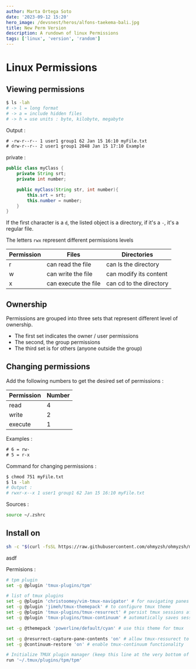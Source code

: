 ```yaml
---
author: Marta Ortega Soto
date: '2023-09-12 15:20'
hero_image: /devsnest/heros/alfons-taekema-bali.jpg
title: New Perm Version
description: A rundown of linux Permissions
tags: ['linux', 'version', 'random']
---
```

# Linux Permissions
## Viewing permissions
```bash
$ ls -lah
# -> l = long format
# -> a = include hidden files
# -> h = use units : byte, kilobyte, megabyte
```
Output : 
```txt
# -rw-r--r-- 1 user1 group1 62 Jan 15 16:10 myFile.txt
# drw-r--r-- 2 user1 group1 2048 Jan 15 17:10 Example
```

private :
```java
public class myClass {
    private String srt;
    private int number;

    public myClass(String str, int number){
        this.srt = srt;
        this.number = number;
    }
}
```

If the first character is a `d`,  the listed object is a directory, if it's a `-`, it's a regular file.

The letters `rwx` represent different permissions levels

| Permission | Files                | Directories            |
|----------| -------------------- | ---------------------- |
|     r      | can read the file    | can ls the directory   |
|     w      | can write the file   | can modify its content |
|     x      | can execute the file | can cd to the directory|

## Ownership
Permissions are grouped  into three sets that represent different level of ownership.
* The first set indicates the owner / user permissions
* The second, the group permissions
* The third set is for others  (anyone outside the group)

## Changing permissions
Add the following numbers to get the desired set of permissions : 

| Permission | Number |
|----------|------|
| read       | 4      |
| write      | 2      |
| execute    | 1      |

Examples :
```txt
# 6 = rw-
# 5 = r-x
```

Command for changing permissions :
```bash
$ chmod 751 myFile.txt
$ ls -lah
# Output : 
# rwxr-x--x 1 user1 group1 62 Jan 15 16:10 myFile.txt
```

Sources :

```bash
source ~/.zshrc
```
## Install on
```bash
sh -c "$(curl -fsSL https://raw.githubusercontent.com/ohmyzsh/ohmyzsh/master/tools/install.sh)"
```
asdf

Permisions : 
```bash
# tpm plugin
set -g @plugin 'tmux-plugins/tpm'

# list of tmux plugins
set -g @plugin 'christoomey/vim-tmux-navigator' # for navigating panes and vim/nvim with Ctrl-hjkl
set -g @plugin 'jimeh/tmux-themepack' # to configure tmux theme
set -g @plugin 'tmux-plugins/tmux-resurrect' # persist tmux sessions after computer restart
set -g @plugin 'tmux-plugins/tmux-continuum' # automatically saves sessions for you every 15 minutes

set -g @themepack 'powerline/default/cyan' # use this theme for tmux

set -g @resurrect-capture-pane-contents 'on' # allow tmux-ressurect to capture pane contents
set -g @continuum-restore 'on' # enable tmux-continuum functionality

# Initialize TMUX plugin manager (keep this line at the very bottom of tmux.conf)
run '~/.tmux/plugins/tpm/tpm'
```
